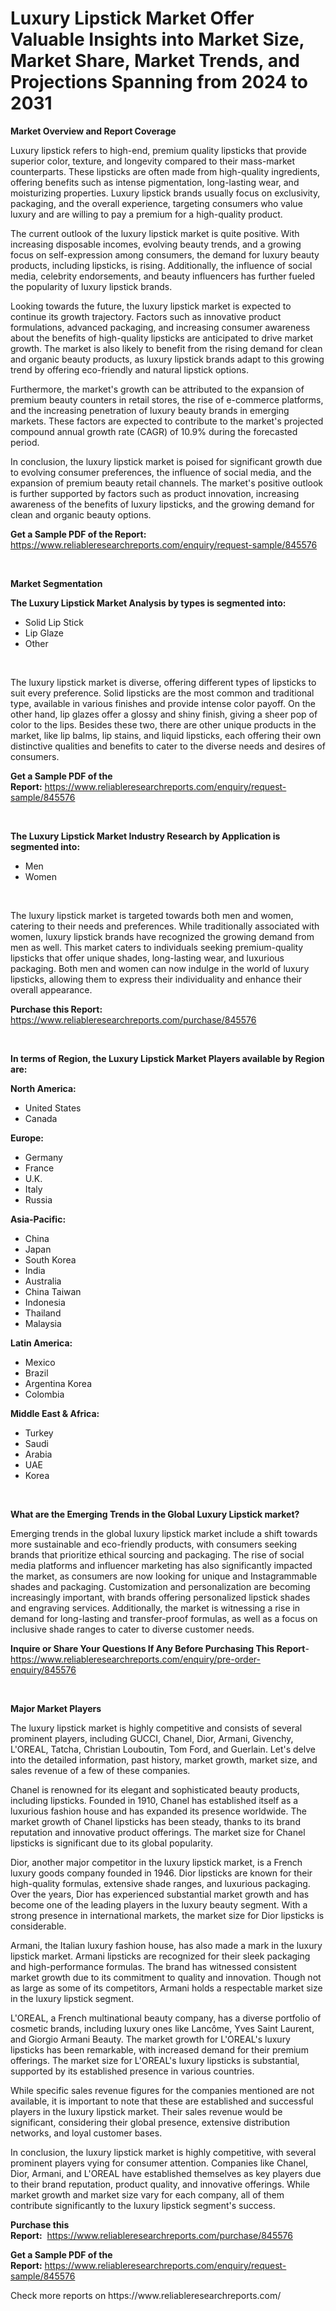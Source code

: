<p><h1>Luxury Lipstick Market Offer Valuable Insights into Market Size, Market Share, Market Trends, and Projections Spanning from 2024 to 2031</h1></p><p><strong>Market Overview and Report Coverage</strong></p>
<p><p>Luxury lipstick refers to high-end, premium quality lipsticks that provide superior color, texture, and longevity compared to their mass-market counterparts. These lipsticks are often made from high-quality ingredients, offering benefits such as intense pigmentation, long-lasting wear, and moisturizing properties. Luxury lipstick brands usually focus on exclusivity, packaging, and the overall experience, targeting consumers who value luxury and are willing to pay a premium for a high-quality product.</p><p>The current outlook of the luxury lipstick market is quite positive. With increasing disposable incomes, evolving beauty trends, and a growing focus on self-expression among consumers, the demand for luxury beauty products, including lipsticks, is rising. Additionally, the influence of social media, celebrity endorsements, and beauty influencers has further fueled the popularity of luxury lipstick brands.</p><p>Looking towards the future, the luxury lipstick market is expected to continue its growth trajectory. Factors such as innovative product formulations, advanced packaging, and increasing consumer awareness about the benefits of high-quality lipsticks are anticipated to drive market growth. The market is also likely to benefit from the rising demand for clean and organic beauty products, as luxury lipstick brands adapt to this growing trend by offering eco-friendly and natural lipstick options.</p><p>Furthermore, the market's growth can be attributed to the expansion of premium beauty counters in retail stores, the rise of e-commerce platforms, and the increasing penetration of luxury beauty brands in emerging markets. These factors are expected to contribute to the market's projected compound annual growth rate (CAGR) of 10.9% during the forecasted period.</p><p>In conclusion, the luxury lipstick market is poised for significant growth due to evolving consumer preferences, the influence of social media, and the expansion of premium beauty retail channels. The market's positive outlook is further supported by factors such as product innovation, increasing awareness of the benefits of luxury lipsticks, and the growing demand for clean and organic beauty options.</p></p>
<p><strong>Get a Sample PDF of the Report:</strong> <a href="https://www.reliableresearchreports.com/enquiry/request-sample/845576">https://www.reliableresearchreports.com/enquiry/request-sample/845576</a></p>
<p>&nbsp;</p>
<p><strong>Market Segmentation</strong></p>
<p><strong>The Luxury Lipstick Market Analysis by types is segmented into:</strong></p>
<p><ul><li>Solid Lip Stick</li><li>Lip Glaze</li><li>Other</li></ul></p>
<p>&nbsp;</p>
<p><p>The luxury lipstick market is diverse, offering different types of lipsticks to suit every preference. Solid lipsticks are the most common and traditional type, available in various finishes and provide intense color payoff. On the other hand, lip glazes offer a glossy and shiny finish, giving a sheer pop of color to the lips. Besides these two, there are other unique products in the market, like lip balms, lip stains, and liquid lipsticks, each offering their own distinctive qualities and benefits to cater to the diverse needs and desires of consumers.</p></p>
<p><strong>Get a Sample PDF of the Report:</strong>&nbsp;<a href="https://www.reliableresearchreports.com/enquiry/request-sample/845576">https://www.reliableresearchreports.com/enquiry/request-sample/845576</a></p>
<p>&nbsp;</p>
<p><strong>The Luxury Lipstick Market Industry Research by Application is segmented into:</strong></p>
<p><ul><li>Men</li><li>Women</li></ul></p>
<p>&nbsp;</p>
<p><p>The luxury lipstick market is targeted towards both men and women, catering to their needs and preferences. While traditionally associated with women, luxury lipstick brands have recognized the growing demand from men as well. This market caters to individuals seeking premium-quality lipsticks that offer unique shades, long-lasting wear, and luxurious packaging. Both men and women can now indulge in the world of luxury lipsticks, allowing them to express their individuality and enhance their overall appearance.</p></p>
<p><strong>Purchase this Report:</strong>&nbsp; <a href="https://www.reliableresearchreports.com/purchase/845576">https://www.reliableresearchreports.com/purchase/845576</a></p>
<p>&nbsp;</p>
<p><strong>In terms of Region, the Luxury Lipstick Market Players available by Region are:</strong></p>
<p>
    <p> <strong> North America: </strong>
        <ul>
            <li>United States</li>
            <li>Canada</li>
        </ul>
        </p> 
    <p> <strong> Europe: </strong>
        <ul>
            <li>Germany</li>
            <li>France</li>
            <li>U.K.</li>
            <li>Italy</li>
            <li>Russia</li>
        </ul>
        </p> 
    <p> <strong> Asia-Pacific: </strong>
        <ul>
            <li>China</li>
            <li>Japan</li>
            <li>South Korea</li>
            <li>India</li>
            <li>Australia</li>
            <li>China Taiwan</li>
            <li>Indonesia</li>
            <li>Thailand</li>
            <li>Malaysia</li>
        </ul>
        </p> 
    <p> <strong> Latin America: </strong>
        <ul>
            <li>Mexico</li>
            <li>Brazil</li>
            <li>Argentina Korea</li>
            <li>Colombia</li>
        </ul>
        </p> 
    <p> <strong> Middle East & Africa: </strong>
        <ul>
            <li>Turkey</li>
            <li>Saudi</li>
            <li>Arabia</li>
            <li>UAE</li>
            <li>Korea</li>
        </ul>
    </p>
    </p>
<p>&nbsp;</p>
<p><strong>What are the Emerging Trends in the Global Luxury Lipstick market?</strong></p>
<p><p>Emerging trends in the global luxury lipstick market include a shift towards more sustainable and eco-friendly products, with consumers seeking brands that prioritize ethical sourcing and packaging. The rise of social media platforms and influencer marketing has also significantly impacted the market, as consumers are now looking for unique and Instagrammable shades and packaging. Customization and personalization are becoming increasingly important, with brands offering personalized lipstick shades and engraving services. Additionally, the market is witnessing a rise in demand for long-lasting and transfer-proof formulas, as well as a focus on inclusive shade ranges to cater to diverse customer needs.</p></p>
<p><strong>Inquire or Share Your Questions If Any Before Purchasing This Report</strong>- <a href="https://www.reliableresearchreports.com/enquiry/pre-order-enquiry/845576">https://www.reliableresearchreports.com/enquiry/pre-order-enquiry/845576</a></p>
<p>&nbsp;</p>
<p><strong>Major Market Players</strong></p>
<p><p>The luxury lipstick market is highly competitive and consists of several prominent players, including GUCCI, Chanel, Dior, Armani, Givenchy, L'OREAL, Tatcha, Christian Louboutin, Tom Ford, and Guerlain. Let's delve into the detailed information, past history, market growth, market size, and sales revenue of a few of these companies.</p><p>Chanel is renowned for its elegant and sophisticated beauty products, including lipsticks. Founded in 1910, Chanel has established itself as a luxurious fashion house and has expanded its presence worldwide. The market growth of Chanel lipsticks has been steady, thanks to its brand reputation and innovative product offerings. The market size for Chanel lipsticks is significant due to its global popularity.</p><p>Dior, another major competitor in the luxury lipstick market, is a French luxury goods company founded in 1946. Dior lipsticks are known for their high-quality formulas, extensive shade ranges, and luxurious packaging. Over the years, Dior has experienced substantial market growth and has become one of the leading players in the luxury beauty segment. With a strong presence in international markets, the market size for Dior lipsticks is considerable.</p><p>Armani, the Italian luxury fashion house, has also made a mark in the luxury lipstick market. Armani lipsticks are recognized for their sleek packaging and high-performance formulas. The brand has witnessed consistent market growth due to its commitment to quality and innovation. Though not as large as some of its competitors, Armani holds a respectable market size in the luxury lipstick segment.</p><p>L'OREAL, a French multinational beauty company, has a diverse portfolio of cosmetic brands, including luxury ones like Lancôme, Yves Saint Laurent, and Giorgio Armani Beauty. The market growth for L'OREAL's luxury lipsticks has been remarkable, with increased demand for their premium offerings. The market size for L'OREAL's luxury lipsticks is substantial, supported by its established presence in various countries.</p><p>While specific sales revenue figures for the companies mentioned are not available, it is important to note that these are established and successful players in the luxury lipstick market. Their sales revenue would be significant, considering their global presence, extensive distribution networks, and loyal customer bases.</p><p>In conclusion, the luxury lipstick market is highly competitive, with several prominent players vying for consumer attention. Companies like Chanel, Dior, Armani, and L'OREAL have established themselves as key players due to their brand reputation, product quality, and innovative offerings. While market growth and market size vary for each company, all of them contribute significantly to the luxury lipstick segment's success.</p></p>
<p><strong>Purchase this Report:</strong>&nbsp;&nbsp;<a href="https://www.reliableresearchreports.com/purchase/845576">https://www.reliableresearchreports.com/purchase/845576</a></p>
<p></p>
<p><strong>Get a Sample PDF of the Report:</strong>&nbsp;<a href="https://www.reliableresearchreports.com/enquiry/request-sample/845576">https://www.reliableresearchreports.com/enquiry/request-sample/845576</a></p>
<p>Check more reports on https://www.reliableresearchreports.com/</p>